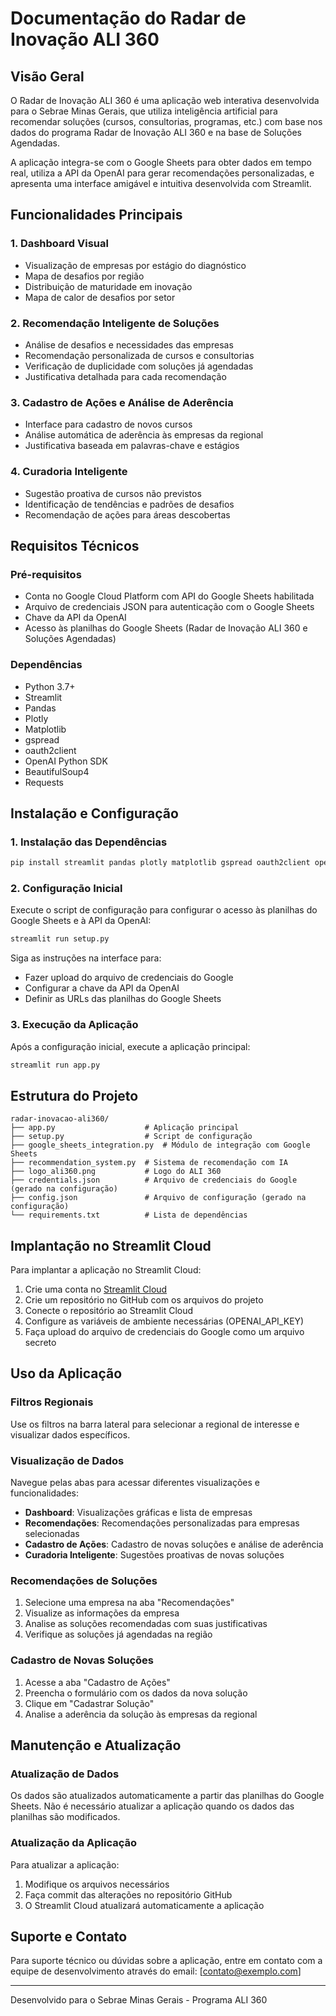 # Documentação do Radar de Inovação ALI 360

## Visão Geral

O Radar de Inovação ALI 360 é uma aplicação web interativa desenvolvida para o Sebrae Minas Gerais, que utiliza inteligência artificial para recomendar soluções (cursos, consultorias, programas, etc.) com base nos dados do programa Radar de Inovação ALI 360 e na base de Soluções Agendadas.

A aplicação integra-se com o Google Sheets para obter dados em tempo real, utiliza a API da OpenAI para gerar recomendações personalizadas, e apresenta uma interface amigável e intuitiva desenvolvida com Streamlit.

## Funcionalidades Principais

### 1. Dashboard Visual
- Visualização de empresas por estágio do diagnóstico
- Mapa de desafios por região
- Distribuição de maturidade em inovação
- Mapa de calor de desafios por setor

### 2. Recomendação Inteligente de Soluções
- Análise de desafios e necessidades das empresas
- Recomendação personalizada de cursos e consultorias
- Verificação de duplicidade com soluções já agendadas
- Justificativa detalhada para cada recomendação

### 3. Cadastro de Ações e Análise de Aderência
- Interface para cadastro de novos cursos
- Análise automática de aderência às empresas da regional
- Justificativa baseada em palavras-chave e estágios

### 4. Curadoria Inteligente
- Sugestão proativa de cursos não previstos
- Identificação de tendências e padrões de desafios
- Recomendação de ações para áreas descobertas

## Requisitos Técnicos

### Pré-requisitos
- Conta no Google Cloud Platform com API do Google Sheets habilitada
- Arquivo de credenciais JSON para autenticação com o Google Sheets
- Chave da API da OpenAI
- Acesso às planilhas do Google Sheets (Radar de Inovação ALI 360 e Soluções Agendadas)

### Dependências
- Python 3.7+
- Streamlit
- Pandas
- Plotly
- Matplotlib
- gspread
- oauth2client
- OpenAI Python SDK
- BeautifulSoup4
- Requests

## Instalação e Configuração

### 1. Instalação das Dependências
```bash
pip install streamlit pandas plotly matplotlib gspread oauth2client openai beautifulsoup4 requests
```

### 2. Configuração Inicial
Execute o script de configuração para configurar o acesso às planilhas do Google Sheets e à API da OpenAI:
```bash
streamlit run setup.py
```

Siga as instruções na interface para:
- Fazer upload do arquivo de credenciais do Google
- Configurar a chave da API da OpenAI
- Definir as URLs das planilhas do Google Sheets

### 3. Execução da Aplicação
Após a configuração inicial, execute a aplicação principal:
```bash
streamlit run app.py
```

## Estrutura do Projeto

```
radar-inovacao-ali360/
├── app.py                    # Aplicação principal
├── setup.py                  # Script de configuração
├── google_sheets_integration.py  # Módulo de integração com Google Sheets
├── recommendation_system.py  # Sistema de recomendação com IA
├── logo_ali360.png           # Logo do ALI 360
├── credentials.json          # Arquivo de credenciais do Google (gerado na configuração)
├── config.json               # Arquivo de configuração (gerado na configuração)
└── requirements.txt          # Lista de dependências
```

## Implantação no Streamlit Cloud

Para implantar a aplicação no Streamlit Cloud:

1. Crie uma conta no [Streamlit Cloud](https://streamlit.io/cloud)
2. Crie um repositório no GitHub com os arquivos do projeto
3. Conecte o repositório ao Streamlit Cloud
4. Configure as variáveis de ambiente necessárias (OPENAI_API_KEY)
5. Faça upload do arquivo de credenciais do Google como um arquivo secreto

## Uso da Aplicação

### Filtros Regionais
Use os filtros na barra lateral para selecionar a regional de interesse e visualizar dados específicos.

### Visualização de Dados
Navegue pelas abas para acessar diferentes visualizações e funcionalidades:
- **Dashboard**: Visualizações gráficas e lista de empresas
- **Recomendações**: Recomendações personalizadas para empresas selecionadas
- **Cadastro de Ações**: Cadastro de novas soluções e análise de aderência
- **Curadoria Inteligente**: Sugestões proativas de novas soluções

### Recomendações de Soluções
1. Selecione uma empresa na aba "Recomendações"
2. Visualize as informações da empresa
3. Analise as soluções recomendadas com suas justificativas
4. Verifique as soluções já agendadas na região

### Cadastro de Novas Soluções
1. Acesse a aba "Cadastro de Ações"
2. Preencha o formulário com os dados da nova solução
3. Clique em "Cadastrar Solução"
4. Analise a aderência da solução às empresas da regional

## Manutenção e Atualização

### Atualização de Dados
Os dados são atualizados automaticamente a partir das planilhas do Google Sheets. Não é necessário atualizar a aplicação quando os dados das planilhas são modificados.

### Atualização da Aplicação
Para atualizar a aplicação:
1. Modifique os arquivos necessários
2. Faça commit das alterações no repositório GitHub
3. O Streamlit Cloud atualizará automaticamente a aplicação

## Suporte e Contato

Para suporte técnico ou dúvidas sobre a aplicação, entre em contato com a equipe de desenvolvimento através do email: [contato@exemplo.com]

---

Desenvolvido para o Sebrae Minas Gerais - Programa ALI 360
